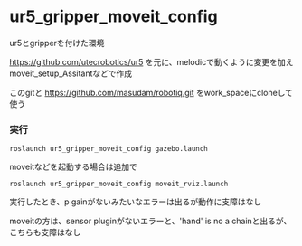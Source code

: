 # ur5_gripper_moveit_config

ur5とgripperを付けた環境

https://github.com/utecrobotics/ur5
を元に、melodicで動くように変更を加えmoveit_setup_Assitantなどで作成

このgitと
https://github.com/masudam/robotiq.git
をwork_spaceにcloneして使う


### 実行
```
roslaunch ur5_gripper_moveit_config gazebo.launch
```
moveitなどを起動する場合は追加で
```
roslaunch ur5_gripper_moveit_config moveit_rviz.launch
```

実行したとき、p gainがないみたいなエラーは出るが動作に支障はなし

moveitの方は、sensor pluginがないエラーと、'hand' is no a chainと出るが、こちらも支障はなし
